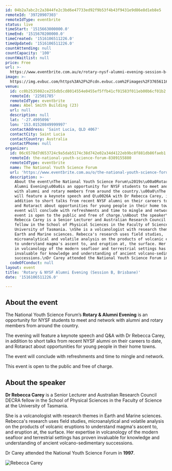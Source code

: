 ```yaml
---
id: 04b2a7abc2c2a3844fe2c3bd6e47733ed92f9b53f4b43f9431e9d86e8d1eb8e5
remoteId: '39720907303'
remoteIdType: eventbrite
status: live
timeStart: '1515663000000.0'
timeEnd: '1515670200000.0'
timeCreated: '1516106511226.0'
timeUpdated: '1516106511226.0'
countAttending: null
countCapacity: '100'
countWaitlist: null
price: Free
url: >-
  https://www.eventbrite.com.au/e/rotary-nysf-alumni-evening-session-b-brisbane-tickets-39720907303?aff=ebapi
image: >-
  https://img.evbuc.com/https%3A%2F%2Fcdn.evbuc.com%2Fimages%2F37656116%2F129918502765%2F1%2Foriginal.jpg?s=d7f2a6567db5cdc73cb7c65530089a7c
venue:
  id: cc0b2535082ce255db5cd8014554e0455ef5ffb41cf01583f011eb00b6cf01b2
  remoteId: '22501785'
  remoteIdType: eventbrite
  name: Abel Smith Building (23)
  url: null
  description: null
  lat: '-27.4995096'
  lon: '153.01520849999997'
  contactAddress: 'Saint Lucia, QLD 4067'
  contactCity: Saint Lucia
  contactCountry: Australia
  contactPhone: null
organizer:
  id: 06c6578d7d653724c9a5dab5174c38d742e02a34d4122eb9bc8f881db86faeb1
  remoteId: the-national-youth-science-forum-8389155880
  remoteIdType: eventbrite
  name: The National Youth Science Forum
  url: 'https://www.eventbrite.com.au/o/the-national-youth-science-forum-8389155880'
  description: >-
    About the event\nThe National Youth Science Forum\u2019s\u00a0Rotary \u0026
    Alumni Evening\u00a0is an opportunity for NYSF students to meet and network
    with alumni and rotary members from around the country.\u00a0\nThe evening
    will feature a keynote speech and Q\u0026A with Dr Rebecca Carey, in
    addition to short talks from recent NYSF alumni on their careers to date,
    and Rotaract about opportunities for young people in their home towns.\nThe
    event will conclude with refreshments and time to mingle and network.\nThis
    event is open to the public and free of charge.\nAbout the speaker\nDr
    Rebecca Carey is a Senior Lecturer and Australian Research Council DECRA
    fellow in the School of Physical Sciences in the Faculty of Science at the
    University of Tasmania. \nShe is a volcanologist with research themes in
    Earth and Marine sciences. Rebecca's research uses field studies,
    microanalytical and volatile analysis on the products of volcanic eruptions
    to understand magma's ascent to, and eruption at, the surface. Her expertise
    in volcanology of the modern seafloor and terrestrial settings has proven
    invaluable for knowledge and understanding of ancient volcano-sedimentary
    successions.\nDr Carey attended the National Youth Science Forum in 1997.
  codeOfConduct: null
layout: event
title: 'Rotary & NYSF Alumni Evening (Session B, Brisbane)'
date: '1516106511226.0'

---
```

<H2 CLASS="MsoNormal">About the event</H2>
<P CLASS="MsoNormal">The National Youth Science Forum’s <STRONG>Rotary &amp; Alumni Evening</STRONG> is an opportunity for NYSF students to meet and network with alumni and rotary members from around the country. </P>
<P CLASS="MsoNormal">The evening will feature a keynote speech and Q&A with Dr Rebecca Carey, in addition to short talks from recent NYSF alumni on their careers to date, and Rotaract about opportunities for young people in their home towns.</P>
<P CLASS="MsoNormal">The event will conclude with refreshments and time to mingle and network.</P>
<P CLASS="MsoNormal">This event is open to the public and free of charge.</P>
<H2 CLASS="MsoNormal">About the speaker</H2>
<P><SPAN><STRONG>Dr Rebecca Carey</STRONG> is a Senior Lecturer and Australian Research Council DECRA fellow in the School of Physical Sciences in the Faculty of Science at the University of Tasmania. </SPAN></P>
<P><SPAN>She is a volcanologist with research themes in Earth and Marine sciences. Rebecca's research uses field studies, microanalytical and volatile analysis on the products of volcanic eruptions to understand magma's ascent to, and eruption at, the surface. Her expertise in volcanology of the modern seafloor and terrestrial settings has proven invaluable for knowledge and understanding of ancient volcano-sedimentary successions.</SPAN></P>
<P>Dr Carey attended the National Youth Science Forum in <STRONG>1997</STRONG>.</P>
<P><IMG ALT="Rebecca Carey" SRC="https://s.evbuc.com/https_proxy?url=http%3A%2F%2Fwww.utas.edu.au%2F__data%2Fassets%2Fimage%2F0003%2F693354%2Fvarieties%2Fprofile_image.png&sig=ADR2i79yQ7Cg64lODBHgnNeJEQYPYbAxHg"></P>
